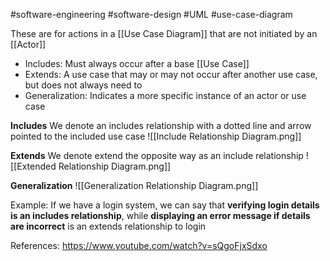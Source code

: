 #software-engineering #software-design #UML #use-case-diagram

These are for actions in a [[Use Case Diagram]] that are not initiated by an [[Actor]]

* Includes: Must always occur after a base [[Use Case]]
* Extends: A use case that may or may not occur after another use case, but does not always need to
* Generalization: Indicates a more specific instance of an actor or use case

**Includes**
We denote an includes relationship with a dotted line and arrow pointed to the included use case
![[Include Relationship Diagram.png]]

**Extends**
We denote extend the opposite way as an include relationship
![[Extended Relationship Diagram.png]]

**Generalization**
![[Generalization Relationship Diagram.png]]

Example:
If we have a login system, we can say that **verifying login details is an includes relationship**, while **displaying an error message if details are incorrect** is an extends relationship to login

References:
https://www.youtube.com/watch?v=sQgoFjxSdxo